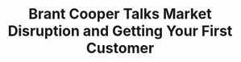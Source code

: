 ---
name: "Brant Cooper"
title: "Brant Cooper Talks Market Disruption and Getting Your First Customer"
episode: 17
upcoming: false
twitter_url: https://twitter.com/brantcooper
download_url: https://simplecast.fm/media/2010.mp3
avatar: brant_cooper.jpg
summary: |
  In this episode we talked with <a href="https://twitter.com/brantcooper">Brant Cooper</a>, author of <a href="http://leanentrepreneur.co/">The Lean Entrepreneur</a>, he talks about the common misconceptions around the Lean Startup and how to use early customer interviews to discover the emotional connection that people can have with your product.
outro_song: "Get Money (Zudo Jazz Remix)"
outro_artist: "Notorious B.I.G."
outro_url: https://soundcloud.com/z-do-jazz/notorious-b-i-g-get-money-zudo
links:
  - :url: https://twitter.com/brantcooper
    :label: "Brant Cooper"
  - :url: http://leanentrepreneur.co/
    :label: "The Lean Entrepreneur"
  - :url: http://theleanbrand.me/
    :label: "The Lean Brand"
  - :url: https://twitter.com/sgblank
    :label: "Steve Blank"
  - :url: http://www.amazon.com/gp/product/0989200507/ref=as_li_tf_tl?ie=UTF8&camp=1789&creative=9325&creativeASIN=0989200507&linkCode=as2&tag=wwwsteveblank-20
    :label: "The Four Steps to the Epiphany"
  - :url:  https://twitter.com/ericries
    :label: "Eric Ries"
  - :url:  https://twitter.com/Pv
    :label: "Patrick Vlaskovits"
  - :url:  http://500hats.typepad.com/500blogs/2007/09/startup-metrics.html
    :label: "Dave McClure’s Pirate Metrics"
  - :url:  http://www.salesforce.com/
    :label: "Salesforce"
  - :url:  http://www.monster.com/
    :label: "Monster"
  - :url:  https://www.theladders.com/
    :label: "The Ladders"
  - :url: http://www.linkedin.com/
    :label: "LinkedIn"
  - :url: http://methodhome.com/
    :label: "Method"
  - :url: https://twitter.com/JeremiahGardner
    :label: "Jeremiah Gardner"
  - :url: http://market-by-numbers.com/
    :label: "Market by Numbers"
  - :url: http://www.movestheneedle.com/
    :label: "Moves the Needle"
tweetables:
  - :quote: "It’s not about CAN you build the product. The question is, SHOULD you build the product."
    :tweet: "&quot;It’s not about CAN you build the product. The question is, SHOULD you build the product.&quot; -@brantcooper #leanstartup"
  - :quote: "The big mistake that entrepreneurs make is that they just start pitching instead of listening."
    :tweet: "&quot;The big mistake that entrepreneurs make is that they just start pitching instead of listening.&quot; -@brantcooper"
  - :quote: "Before you start worrying about how to scale to 1,000 customers you need to find one."
    :tweet: "&quot;Before you start worrying about how to scale to 1,000 customers you need to find one.&quot; -@brantcooper #leanstartup"
---